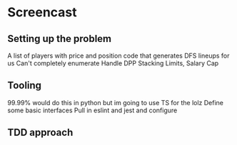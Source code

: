 # Screencast

## Setting up the problem
A list of players with price and position
code that generates DFS lineups for us
Can't completely enumerate
Handle DPP
Stacking Limits, Salary Cap

## Tooling
99.99% would do this in python but im going to use TS for the lolz
Define some basic interfaces
Pull in eslint and jest and configure

## TDD approach

